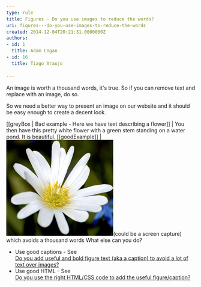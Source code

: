 ```yaml
---
type: rule
title: Figures - Do you use images to reduce the words?
uri: figures---do-you-use-images-to-reduce-the-words
created: 2014-12-04T20:21:31.0000000Z
authors:
- id: 1
  title: Adam Cogan
- id: 16
  title: Tiago Araujo

---
```


An image is worth a thousand words, it's true. So if you can remove text and replace with an image, do so.

So we need a better way to present an image on our website and it should be easy enough to create a decent look.
 
[[greyBox | Bad example - Here we have text describing a flower]]
|  You then have this pretty white flower with a green stem standing on a water pond. It is beautiful.
[[goodExample]]
| ![Here we have a picture](flower.jpg)(could be a screen capture) which avoids a thousand words
What else can you do?

- Use good captions - See <br>      [Do you add useful and bold figure text (aka a caption) to avoid a lot of text over images?](/Pages/add-useful-caption.aspx)
- Use good HTML - See <br>      [Do you use the right HTML/CSS code to add the useful figure/caption?](/Pages/use-the-right-HTML-CSS-code-to-add-the-useful-caption.aspx)

